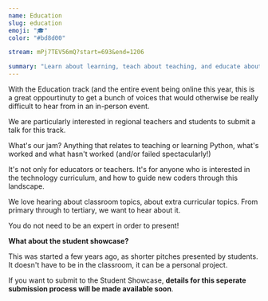 ```yaml
---
name: Education
slug: education
emoji: "🎓"
color: "#bd8d00"

stream: mPj7TEV56mQ?start=693&end=1206

summary: "Learn about learning, teach about teaching, and educate about education."
---
```


With the Education track (and the entire event being online this year, this is a great oppourtinuty to get a bunch of voices that would otherwise be really difficult to hear from in an in-person event. 

We are particularly interested in regional teachers and students to submit a talk for this track. 

What's our jam? Anything that relates to teaching or learning Python, what's worked and what hasn't worked (and/or failed spectacularly!)

It's not only for educators or teachers. It's for anyone who is interested in the technology curriculum, and how to guide new coders through this landscape. 

We love hearing about classroom topics, about extra curricular topics. From primary through to tertiary, we want to hear about it. 

You do not need to be an expert in order to present!

**What about the student showcase?**

This was started a few years ago, as shorter pitches presented by students. It doesn't have to be in the classroom, it can be a personal project.

If you want to submit to the Student Showcase, **details for this seperate submission process will be made available soon**.


